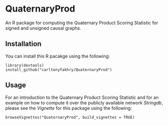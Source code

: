 # QuaternaryProd
An R package for computing the Quaternary Product Scoring Statistic for signed and unsigned causal graphs.

## Installation
You can install this R pacakge using the following:
```{R}
library(devtools)
install_github("carltonyfakhry/QuaternaryProd")
```
## Usage
For an introduction to the Quaternary Product Scoring Statistic and for an example on how to compute it over the publicly available network *Stringdb*, please see 
the *Vignette* for this package using the following:
```{R}
browseVignettes("QuaternaryProd", build_vignettes = TRUE)
```
